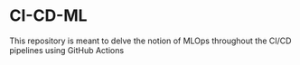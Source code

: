 # CI-CD-ML
This repository is meant to delve the notion of MLOps throughout the CI/CD pipelines using GitHub Actions
